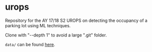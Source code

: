 # urops
Repository for the AY 17/18 S2 UROPS on detecting the occupancy of a parking lot using ML techniques.

Clone with "--depth 1" to avoid a large ".git" folder.

`data/` can be found [here](https://drive.google.com/open?id=1_UIeomO1Pn8GsVkRkuybTSo_R3cvOh_-).
